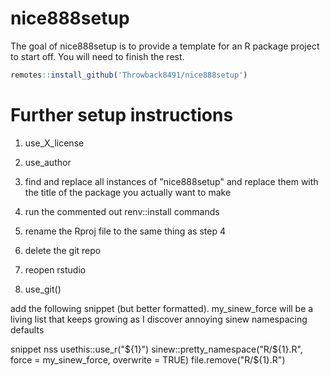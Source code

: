 # nice888setup

The goal of nice888setup is to provide a template for an R package project to start off. You will need to finish the rest.

``` r
remotes::install_github('Throwback8491/nice888setup')
```

# Further setup instructions

1.  use_X_license

2.  use_author

4.  find and replace all instances of "nice888setup" and replace them with the title of the package you actually want to make

5.  run the commented out renv::install commands

7.  rename the Rproj file to the same thing as step 4

8.  delete the git repo

9.  reopen rstudio

11. use_git()

add the following snippet (but better formatted). my_sinew_force will be a living list that keeps growing as I discover annoying sinew namespacing defaults

snippet nss	usethis::use_r("\${1}")	sinew::pretty_namespace("R/\${1}.R", force = my_sinew_force, overwrite = TRUE)	file.remove("R/\${1}.R")
